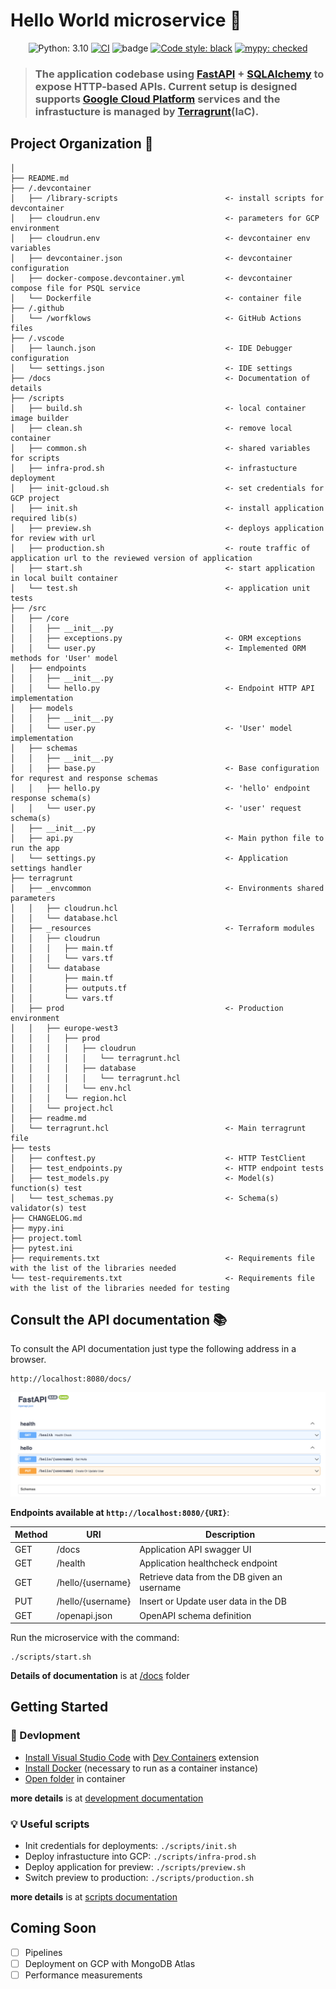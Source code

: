 # Hello World microservice :rocket:

<div align="center">

<!---
[![CircleCI](https://circleci.com/gh/......)](https://circleci.com/gh/...)
[![codecov](https://codecov.io/gh/.../........)](https://codecov.io/gh/.....)
[![Maintainability](https://api.codeclimate.com/v1/badges/......)](https://codeclimate.com/repos/....)
-->

![Python: 3.10](https://img.shields.io/badge/python-3.10-informational.svg)
[![CI](https://github.com/art049/fastapi-odmantic-realworld-example/actions/workflows/ci.yml/badge.svg)](https://github.com/art049/fastapi-odmantic-realworld-example/actions/workflows/ci.yml)
![badge](https://img.shields.io/endpoint?url=https://gist.githubusercontent.com/Balazs23/a6abaa6f4b8ef5450a7e9fc531c179a3/raw/pytest-coverage-comment__main.json)
[![Code style: black](https://img.shields.io/badge/code%20style-black-000000.svg)](https://github.com/python/black)
[![mypy: checked](https://img.shields.io/badge/mypy-checked-informational.svg)](http://mypy-lang.org/)


</div>

> ### The application codebase using [FastAPI](https://github.com/tiangolo/fastapi) + [SQLAlchemy](https://github.com/sqlalchemy/sqlalchemy) to expose HTTP-based APIs. Current setup is designed supports [Google Cloud Platform](https://cloud.google.com) services and the infrastucture is managed by [Terragrunt](https://terragrunt.gruntwork.io)(IaC).


Project Organization :open_file_folder:
------------

    │
    ├── README.md
    ├── /.devcontainer
    │   ├── /library-scripts                        <- install scripts for devcontainer
    │   ├── cloudrun.env                            <- parameters for GCP environment
    │   ├── cloudrun.env                            <- devcontainer env variables
    │   ├── devcontainer.json                       <- devcontainer configuration
    │   ├── docker-compose.devcontainer.yml         <- devcontainer compose file for PSQL service
    │   └── Dockerfile                              <- container file
    ├── /.github
    │   └── /worfklows                              <- GitHub Actions files
    ├── /.vscode
    │   ├── launch.json                             <- IDE Debugger configuration
    │   └── settings.json                           <- IDE settings
    ├── /docs                                       <- Documentation of details
    ├── /scripts
    │   ├── build.sh                                <- local container image builder
    │   ├── clean.sh                                <- remove local container
    │   ├── common.sh                               <- shared variables for scripts
    │   ├── infra-prod.sh                           <- infrastucture deployment
    │   ├── init-gcloud.sh                          <- set credentials for GCP project
    │   ├── init.sh                                 <- install application required lib(s)
    │   ├── preview.sh                              <- deploys application for review with url
    │   ├── production.sh                           <- route traffic of application url to the reviewed version of application 
    │   ├── start.sh                                <- start application in local built container
    │   └── test.sh                                 <- application unit tests
    ├── /src
    │   ├── /core
    │   │   ├── __init__.py
    │   │   ├── exceptions.py                       <- ORM exceptions
    │   │   └── user.py                             <- Implemented ORM methods for 'User' model
    │   ├── endpoints
    │   │   ├── __init__.py
    │   │   └── hello.py                            <- Endpoint HTTP API implementation
    │   ├── models
    │   │   ├── __init__.py
    │   │   └── user.py                             <- 'User' model implementation
    │   ├── schemas
    │   │   ├── __init__.py
    │   │   ├── base.py                             <- Base configuration for requrest and response schemas
    │   │   ├── hello.py                            <- 'hello' endpoint response schema(s)
    │   │   └── user.py                             <- 'user' request schema(s)
    │   ├── __init__.py
    │   ├── api.py                                  <- Main python file to run the app
    │   └── settings.py                             <- Application settings handler
    ├── terragrunt
    │   ├── _envcommon                              <- Environments shared parameters
    │   │   ├── cloudrun.hcl
    │   │   └── database.hcl
    │   ├── _resources                              <- Terraform modules
    │   │   ├── cloudrun
    │   │   │   ├── main.tf
    │   │   │   └── vars.tf
    │   │   └── database
    │   │       ├── main.tf
    │   │       ├── outputs.tf
    │   │       └── vars.tf
    │   ├── prod                                    <- Production environment
    │   │   ├── europe-west3
    │   │   │   ├── prod
    │   │   │   │   ├── cloudrun
    │   │   │   │   │   └── terragrunt.hcl
    │   │   │   │   ├── database
    │   │   │   │   │   └── terragrunt.hcl
    │   │   │   │   └── env.hcl
    │   │   │   └── region.hcl
    │   │   └── project.hcl
    │   ├── readme.md
    │   └── terragrunt.hcl                          <- Main terragrunt file
    ├── tests
    │   ├── conftest.py                             <- HTTP TestClient
    │   ├── test_endpoints.py                       <- HTTP endpoint tests
    │   ├── test_models.py                          <- Model(s) function(s) test
    │   └── test_schemas.py                         <- Schema(s) validator(s) test
    ├── CHANGELOG.md
    ├── mypy.ini
    ├── project.toml
    ├── pytest.ini
    ├── requirements.txt                            <- Requirements file with the list of the libraries needed
    └── test-requirements.txt                       <- Requirements file with the list of the libraries needed for testing

## Consult the API documentation :books:
To consult the API documentation just type the following address in a browser.

```
http://localhost:8080/docs/
```

![](docs/img/swagger1.png)

**Endpoints available at `http://localhost:8080/{URI}`**:

|Method|URI|Description|
|------|---|-----------|
| GET | /docs | Application API swagger UI |
| GET | /health | Application healthcheck endpoint |
| GET | /hello/{username} | Retrieve data from the DB given an username |
| PUT | /hello/{username} | Insert or Update user data in the DB |
| GET | /openapi.json | OpenAPI schema definition |

Run the microservice with the command:
```
./scripts/start.sh
```

**Details of documentation** is at [/docs](/docs) folder

## Getting Started

### :hammer: Devlopment

- [Install Visual Studio Code](https://code.visualstudio.com/download) with [Dev Containers](https://marketplace.visualstudio.com/items?itemName=ms-vscode-remote.remote-containers) extension
- [Install Docker](https://docs.docker.com/engine/install/) (necessary to run as a container instance)
- [Open folder](https://code.visualstudio.com/docs/remote/containers#_quick-start-open-an-existing-folder-in-a-container) in container

**more details** is at [development documentation](/docs/development.md)

### :bulb: Useful scripts

- Init credentials for deployments: `./scripts/init.sh`
- Deploy infrastucture into GCP: `./scripts/infra-prod.sh`
- Deploy application for preview: `./scripts/preview.sh`
- Switch preview to production: `./scripts/production.sh`

**more details** is at [scripts documentation](/docs/scripts.md)
## Coming Soon

- [ ] Pipelines
- [ ] Deployment on GCP with MongoDB Atlas
- [ ] Performance measurements
